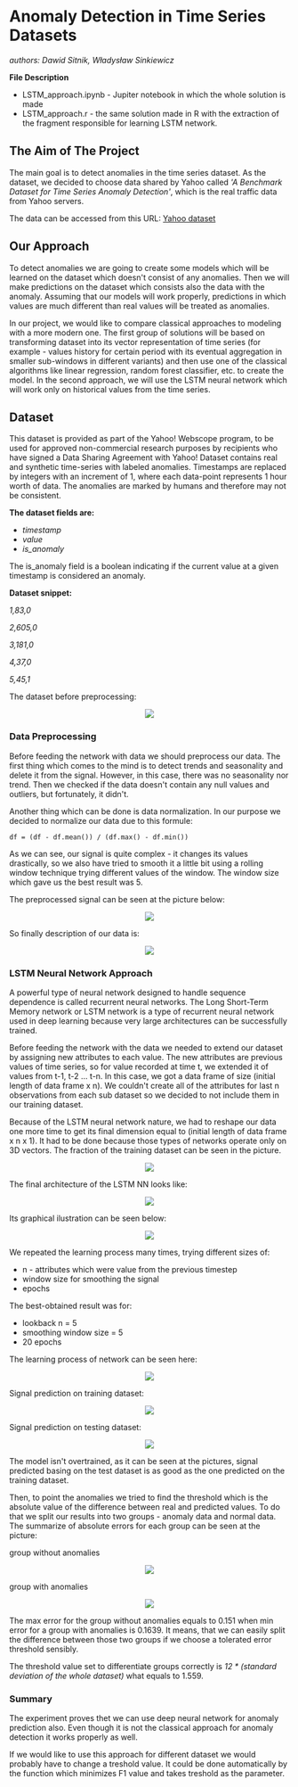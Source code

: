 # Anomaly Detection in Time Series Datasets
*authors: Dawid Sitnik, Władysław Sinkiewicz*

**File Description**

* LSTM_approach.ipynb - Jupiter notebook in which the whole solution is made
* LSTM_approach.r - the same solution made in R with the extraction of the fragment responsible for learning LSTM network.

## The Aim of The Project
The main goal is to detect anomalies in the time series dataset. As the dataset, we decided to choose data shared by Yahoo called *'A Benchmark Dataset for Time Series Anomaly Detection'*, which is the real traffic data from Yahoo servers. 

The data can be accessed from this URL:
[Yahoo dataset](https://yahooresearch.tumblr.com/post/114590420346/a-benchmark-dataset-for-time-series-anomaly?fbclid=IwAR31SaUo48kFzUCeYPFDfVGRKyqYPW3vmY0XDuci7uIYM-XrrW86QXGerrY)

## Our Approach
To detect anomalies we are going to create some models which will be learned on the dataset which doesn't consist of any anomalies. Then we will make predictions on the dataset which consists also the data with the anomaly. Assuming that our models will work properly, predictions in which values are much different than real values will be treated as anomalies.

In our project, we would like to compare classical approaches to modeling with a more modern one. The first group of solutions will be based on transforming dataset into its vector representation of time series (for example - values history for certain period with its eventual aggregation in smaller sub-windows in different variants) and then use one of the classical algorithms like linear regression, random forest classifier, etc. to create the model. In the second approach, we will use the LSTM neural network which will work only on historical values from the time series.

## Dataset
This dataset is provided as part of the Yahoo! Webscope program, to be used for approved non-commercial research purposes by recipients who have signed a Data Sharing Agreement with Yahoo! Dataset contains real and synthetic time-series with labeled anomalies. Timestamps are replaced by integers with an increment of 1, where each data-point represents 1 hour worth of data. The anomalies are marked by humans and therefore may not be consistent.

**The dataset fields are:**
* *timestamp*
* *value*
* *is_anomaly*
    
The is_anomaly field is a boolean indicating if the current value at a given timestamp is considered an anomaly.

**Dataset snippet:**

*1,83,0*

*2,605,0*

*3,181,0*

*4,37,0*

*5,45,1*

The dataset before preprocessing:
<p align="center">
  <img src = "https://imgur.com/qkjA3oo.png"/>
</p>

### Data Preprocessing
Before feeding the network with data we should preprocess our data. The first thing which comes to the mind is to detect trends and seasonality and delete it from the signal. However, in this case, there was no seasonality nor trend. Then we checked if the data doesn't contain any null values and outliers, but fortunately, it didn't.

Another thing which can be done is data normalization. In our purpose we decided to normalize our data due to this formule:
```
df = (df - df.mean()) / (df.max() - df.min())
```

As we can see, our signal is quite complex - it changes its values drastically, so we also have tried to smooth it a little bit using a rolling window technique trying different values of the window. The window size which gave us the best result was 5.

The preprocessed signal can be seen at the picture below:

<p align="center">
  <img src = "https://imgur.com/oSG2zG7.png"/>
</p> 

So finally description of our data is:
<p align="center">
  <img src = "https://imgur.com/BMTJWsV.png"/>
</p>




### LSTM Neural Network Approach
A powerful type of neural network designed to handle sequence dependence is called recurrent neural networks. The Long Short-Term Memory network or LSTM network is a type of recurrent neural network used in deep learning because very large architectures can be successfully trained.

Before feeding the network with the data we needed to extend our dataset by assigning new attributes to each value. The new attributes are previous values of time series, so for value recorded at time t, we extended it of values from t-1, t-2 ... t-n. In this case, we got a data frame of size (initial length of data frame x n). We couldn't create all of the attributes for last n observations from each sub dataset so we decided to not include them in our training dataset. 

Because of the LSTM neural network nature, we had to reshape our data one more time to get its final dimension equal to (initial length of data frame x n x 1). It had to be done because those types of networks operate only on 3D vectors. The fraction of the training dataset can be seen in the picture.

<p align="center">
  <img src = "https://imgur.com/kT1A5pH.png"/>
</p>

The final architecture of the LSTM NN looks like:
<p align="center">
  <img src = "https://imgur.com/oK2PkrI.png"/>
</p>

Its graphical ilustration can be seen below:
<p align="center">
  <img src = "https://imgur.com/339bam0.png"/>
</p>

We repeated the learning process many times, trying different sizes of:
* n - attributes which were value from the previous timestep
* window size for smoothing the signal
* epochs 

The best-obtained result was for:
* lookback n = 5
* smoothing window size = 5
* 20 epochs

The learning process of network can be seen here:
<p align="center">
  <img src = "https://imgur.com/59ARm9m.png"/>
</p>

Signal prediction on training dataset:
<p align="center">
  <img src = "https://imgur.com/WbhzOD0.png"/>
</p>


Signal prediction on testing dataset:
<p align="center">
  <img src = "https://imgur.com/Dx0f3ja.png"/>
</p>

The model isn't overtrained, as it can be seen at the pictures, signal predicted basing on the test dataset is as good as the one predicted on the training dataset.

Then, to point the anomalies we tried to find the threshold which is the absolute value of the difference between real and predicted values. To do that we split our results into two groups - anomaly data and normal data. The summarize of absolute errors for each group can be seen at the picture:

group without anomalies
<p align="center">
  <img src = "https://imgur.com/4HMz185.png"/>
</p>

group with anomalies
<p align="center">
  <img src = "https://imgur.com/rwVLJJg.png"/>
</p>

The max error for the group without anomalies equals to 0.151 when min error for a group with anomalies is 0.1639. It means, that we can easily split the difference between those two groups if we choose a tolerated error threshold sensibly.

The threshold value set to differentiate groups correctly is *12 * (standard deviation of the whole dataset)* what equals to 1.559.


### Summary

The experiment proves thet we can use deep neural network for anomaly prediction also. Even though it is not the classical approach for anomaly detection it works properly as well. 

If we would like to use this approach for different dataset we would probably have to change a treshold value. It could be done automatically by the function which minimizes F1 value and takes treshold as the parameter. 

